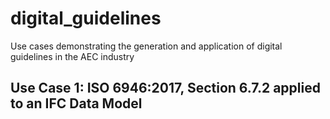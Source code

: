 # digital_guidelines
Use cases demonstrating the generation and application of digital guidelines in the AEC industry

## Use Case 1: ISO 6946:2017, Section 6.7.2 applied to an IFC Data Model
